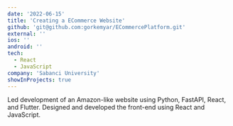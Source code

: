 ```yaml
---
date: '2022-06-15'
title: 'Creating a ECommerce Website'
github: 'git@github.com:gorkemyar/ECommercePlatform.git'
external: ''
ios: ''
android: ''
tech:
  - React
  - JavaScript
company: 'Sabanci University'
showInProjects: true
---
```


Led development of an Amazon-like website using Python, FastAPI, React, and Flutter.
Designed and developed the front-end using React and JavaScript.
